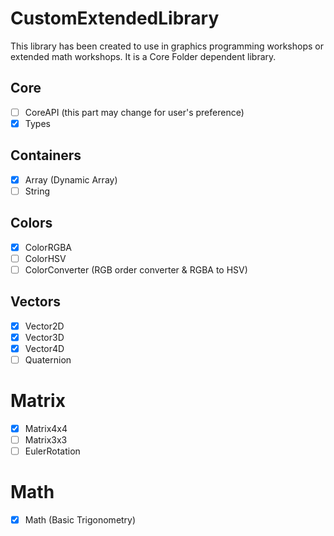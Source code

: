 # CustomExtendedLibrary

This library has been created to use in graphics programming workshops or extended math workshops. It is a Core Folder dependent library.

## Core
- [ ] CoreAPI (this part may change for user's preference)
- [X] Types

## Containers
- [X] Array (Dynamic Array)
- [ ] String

## Colors
- [X] ColorRGBA
- [ ] ColorHSV
- [ ] ColorConverter (RGB order converter & RGBA to HSV)

## Vectors
- [X] Vector2D
- [X] Vector3D
- [X] Vector4D
- [ ] Quaternion

# Matrix
- [X] Matrix4x4
- [ ] Matrix3x3
- [ ] EulerRotation

# Math
- [X] Math (Basic Trigonometry)
